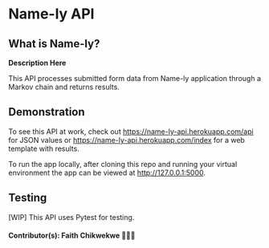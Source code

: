 # Name-ly API

## What is Name-ly?
**Description Here**

This API processes submitted form data from Name-ly application through a Markov chain and returns results.

## Demonstration
To see this API at work, check out https://name-ly-api.herokuapp.com/api for JSON values or https://name-ly-api.herokuapp.com/index for a web template with results.

To run the app locally, after cloning this repo and running your virtual environment the app can be viewed at http://127.0.0.1:5000.

## Testing
[WIP] This API uses Pytest for testing.

#### Contributor(s): Faith Chikwekwe 👩🏾‍💻
